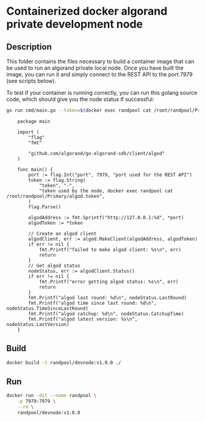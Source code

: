 # Containerized docker algorand private development node

## Description

This folder contains the files necessary to build a container image that can be used to run an algorand private local node.
Once you have built the image, you can run it and simply connect to the REST API to the port 7979 (see scripts below).

To test if your container is running correctly, you can run this golang source code, which should give you the node status if successful:

```bash
go run cmd/main.go --token=$(docker exec randpool cat /root/randpool/Primary/algod.token) --port=7979
```

```golang
    package main

    import (
        "flag"
        "fmt"

        "github.com/algorand/go-algorand-sdk/client/algod"
    )

    func main() {
        port := flag.Int("port", 7979, "port used for the REST API")
        token := flag.String(
            "token", "-",
            "token used by the node, docker exec randpool cat /root/randpool/Primary/algod.token",
        )
        flag.Parse()

        algodAddress := fmt.Sprintf("http://127.0.0.1:%d", *port)
        algodToken := *token

        // Create an algod client
        algodClient, err := algod.MakeClient(algodAddress, algodToken)
        if err != nil {
            fmt.Printf("failed to make algod client: %s\n", err)
            return
        }
        // Get algod status
        nodeStatus, err := algodClient.Status()
        if err != nil {
            fmt.Printf("error getting algod status: %s\n", err)
            return
        }
        fmt.Printf("algod last round: %d\n", nodeStatus.LastRound)
        fmt.Printf("algod time since last round: %d\n", nodeStatus.TimeSinceLastRound)
        fmt.Printf("algod catchup: %d\n", nodeStatus.CatchupTime)
        fmt.Printf("algod latest version: %s\n", nodeStatus.LastVersion)
    }
```

## Build

```bash
docker build -t randpool/devnode:v1.0.0 ./
```

## Run

```bash
docker run -dit --name randpool \
    -p 7979:7979 \
    --rm \
    randpool/devnode:v1.0.0
```
